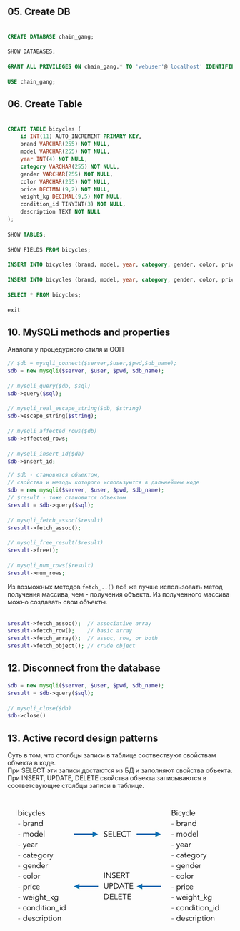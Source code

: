 ## 05. Create DB

```sql

CREATE DATABASE chain_gang;

SHOW DATABASES;

GRANT ALL PRIVILEGES ON chain_gang.* TO 'webuser'@'localhost' IDENTIFIED BY 'secretpassword';

USE chain_gang;
```

## 06. Create Table

```sql

CREATE TABLE bicycles (
    id INT(11) AUTO_INCREMENT PRIMARY KEY, 
    brand VARCHAR(255) NOT NULL, 
    model VARCHAR(255) NOT NULL, 
    year INT(4) NOT NULL,
    category VARCHAR(255) NOT NULL, 
    gender VARCHAR(255) NOT NULL, 
    color VARCHAR(255) NOT NULL, 
    price DECIMAL(9,2) NOT NULL, 
    weight_kg DECIMAL(9,5) NOT NULL, 
    condition_id TINYINT(3) NOT NULL, 
    description TEXT NOT NULL
);

SHOW TABLES;

SHOW FIELDS FROM bicycles;

INSERT INTO bicycles (brand, model, year, category, gender, color, price, weight_kg, condition_id, description) VALUES ('Trek','Emonda','2017','Hybrid','Unisex','black','1495.00','1.5','5','');

INSERT INTO bicycles (brand, model, year, category, gender, color, price, weight_kg, condition_id, description) VALUES ('Cannondale','Synapse','2016','Road','Unisex','matte black','1999.00','1.0','5','');

SELECT * FROM bicycles;

exit

```

## 10. MySQLi methods and properties

Аналоги у процедурного стиля и ООП

```php
// $db = mysqli_connect($server,$user,$pwd,$db_name);
$db = new mysqli($server, $user, $pwd, $db_name);

// mysqli_query($db, $sql)
$db->query($sql);

// mysqli_real_escape_string($db, $string)
$db->escape_string($string);

// mysqli_affected_rows($db)
$db->affected_rows;

// mysqli_insert_id($db) 
$db->insert_id;
```

```php
// $db - становится объектом,
// свойства и методы которого используются в дальнейшем коде
$db = new mysqli($server, $user, $pwd, $db_name); 
// $result - тоже становится объектом
$result = $db->query($sql);

// mysqli_fetch_assoc($result)
$result->fetch_assoc();

// mysqli_free_result($result)
$result->free();

// mysqli_num_rows($result)
$result->num_rows;
```

Из возможных методов `fetch_..()` всё же лучше использовать метод получения массива, чем - получения объекта. Из полученного массива можно создавать свои объекты.  

```php

$result->fetch_assoc();  // associative array
$result->fetch_row();    // basic array
$result->fetch_array();  // assoc, row, or both
$result->fetch_object(); // crude object
```

## 12. Disconnect from the database

```php
$db = new mysqli($server, $user, $pwd, $db_name); 
$result = $db->query($sql);

// mysqli_close($db)
$db->close()
```

## 13. Active record design patterns

Суть в том, что столбцы записи в таблице соотвествуют свойствам объекта в коде.  
При SELECT эти записи достаются из БД и заполняют свойства объекта.  
При INSERT, UPDATE, DELETE свойства объекта записываются в соответсвующие столбцы записи в таблице.  

 <img src="img/active_record_design_pattern.jpg" alt="drawing" width="600"/>

## 
